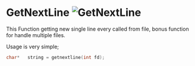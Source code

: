 # **GetNextLine ![GetNextLine](https://badge42.vercel.app/api/v2/cl2clcq4c016009l8uaoijwh3/project/2510999)**

This Function getting new single line every called from file, bonus function for handle multiple files.

Usage is very simple;
```c
char*	string = getnextline(int fd);
```
